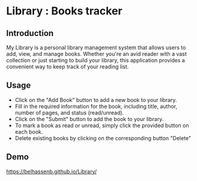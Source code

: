 # Library : Books tracker

## Introduction
My Library is a personal library management system that allows users to add, view, and manage books. Whether you're an avid reader with a vast collection or just starting to build your library, this application provides a convenient way to keep track of your reading list.

## Usage

* Click on the "Add Book" button to add a new book to your library.
* Fill in the required information for the book, including title, author, number of pages, and status (read/unread).
* Click on the "Submit" button to add the book to your library.
* To mark a book as read or unread, simply click the provided button on each book.
* Delete existing books by clicking on the corresponding button "Delete"

## Demo
https://belhassenb.github.io/Library/